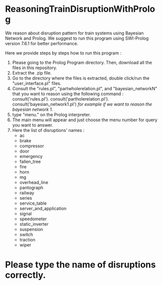 # ReasoningTrainDisruptionWithProlog
We reason about disruption pattern for train systems using Bayesian Network and Prolog.
We suggest to run this program using SWI-Prolog version 7.6.1 for better performance.

Here we provide steps by steps how to run this program :
1. Please going to the Prolog Program directory. Then, download all the files in this repository.
2. Extract the .zip file.
3. Go to the directory where the files is extracted, double click/run the "user_interface.pl" files.
4. Consult the "rules.pl", "partwholerelation.pl", and "bayesian_networkN" that you want to reason using the following command :
	consult('rules.pl').
	consult('partholerelation.pl').
	consult('bayesian_network1.pl') *for example if we want to reason the bayesian network 1*.
5. type "menu." on the Prolog interpreter.
6. The main menu will appear and just choose the menu number for query you want to answer.
7. Here the list of disruptions' names :
	- ac
	- brake
	- compressor
	- door
	- emergency
	- fallen_tree
	- fire
	- horn
	- mg
	- overhead_line
	- pantograph	
	- railway
	- series
	- service_table
	- server_and_application
	- signal
	- speedometer
	- static_inverter
	- suspension
	- switch
	- traction
	- wiper
# Please type the name of disruptions correctly.


